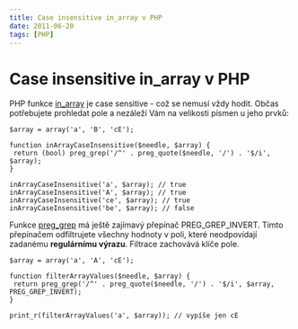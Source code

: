 ```yaml
---
title: Case insensitive in_array v PHP
date: 2011-06-20
tags: [PHP]
---
```



# Case insensitive in_array v PHP

PHP funkce [in_array](http://php.net/manual/en/function.in-array.php) je case
sensitive - což se nemusí vždy hodit. Občas potřebujete prohledat pole a
nezáleží Vám na velikosti písmen u jeho prvků:


```
$array = array('a', 'B', 'cE');

function inArrayCaseInsensitive($needle, $array) {
 return (bool) preg_grep('/^' . preg_quote($needle, '/') . '$/i', $array);
}

inArrayCaseInsensitive('a', $array); // true
inArrayCaseInsensitive('A', $array); // true
inArrayCaseInsensitive('ce', $array); // true
inArrayCaseInsensitive('be', $array); // false
```

Funkce [preg_grep](http://php.net/manual/en/function.preg-grep.php) má ještě
zajímavý přepínač PREG_GREP_INVERT. Tímto přepínačem odfiltrujete všechny
hodnoty v poli, které neodpovídají zadanému **regulárnímu výrazu**.
Filtrace zachovává klíče pole.

```
$array = array('a', 'A', 'cE');

function filterArrayValues($needle, $array) {
 return preg_grep('/^' . preg_quote($needle, '/') . '$/i', $array, PREG_GREP_INVERT);
}

print_r(filterArrayValues('a', $array)); // vypíše jen cE
```
